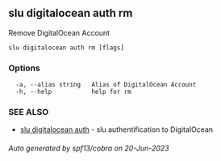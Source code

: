 ## slu digitalocean auth rm

Remove DigitalOcean Account

```
slu digitalocean auth rm [flags]
```

### Options

```
  -a, --alias string   Alias of DigitalOcean Account
  -h, --help           help for rm
```

### SEE ALSO

* [slu digitalocean auth](slu_digitalocean_auth.md)	 - slu authentification to DigitalOcean

###### Auto generated by spf13/cobra on 20-Jun-2023
